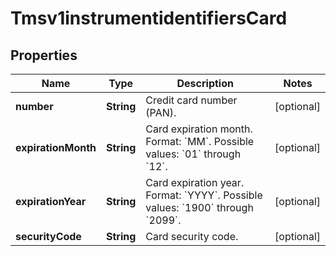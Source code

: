 
# Tmsv1instrumentidentifiersCard

## Properties
Name | Type | Description | Notes
------------ | ------------- | ------------- | -------------
**number** | **String** | Credit card number (PAN). |  [optional]
**expirationMonth** | **String** | Card expiration month.  Format: &#x60;MM&#x60;. Possible values: &#x60;01&#x60; through &#x60;12&#x60;.  |  [optional]
**expirationYear** | **String** | Card expiration year. Format: &#x60;YYYY&#x60;. Possible values: &#x60;1900&#x60; through &#x60;2099&#x60;.  |  [optional]
**securityCode** | **String** | Card security code. |  [optional]



